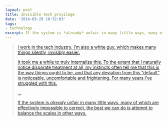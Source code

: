 ```yaml
---
layout: post
title: Invisible tech privilege
date: '2014-03-29 10:32:03'
tags:
- technology
excerpt: If the system is *already* unfair in many little ways, many of which are effectively impossible to correct, the best we can do is attempt to balance the scales in other ways.
---
```



> [I work in the tech industry. I’m also a white guy, which makes many things silently, invisibly easier.](http://adversari.es/blog/2014/01/17/invisible-tech-privilege/ "Invisible Tech Privilege")
> 
> [It took me a while to truly internalize this. To the extent that I naturally notice disparate treatment at all, my instincts often tell me that this is the way things ought to be, and that any deviation from this “default” is noticeable, uncomfortable and frightening. For many years I’ve struggled with this.](http://adversari.es/blog/2014/01/17/invisible-tech-privilege/ "Invisible Tech Privilege")
> 
> […](http://adversari.es/blog/2014/01/17/invisible-tech-privilege/ "Invisible Tech Privilege")
> 
> [If the system is *already* unfair in many little ways, many of which are effectively impossible to correct, the best we can do is attempt to balance the scales in other ways.](http://adversari.es/blog/2014/01/17/invisible-tech-privilege/ "Invisible Tech Privilege")



